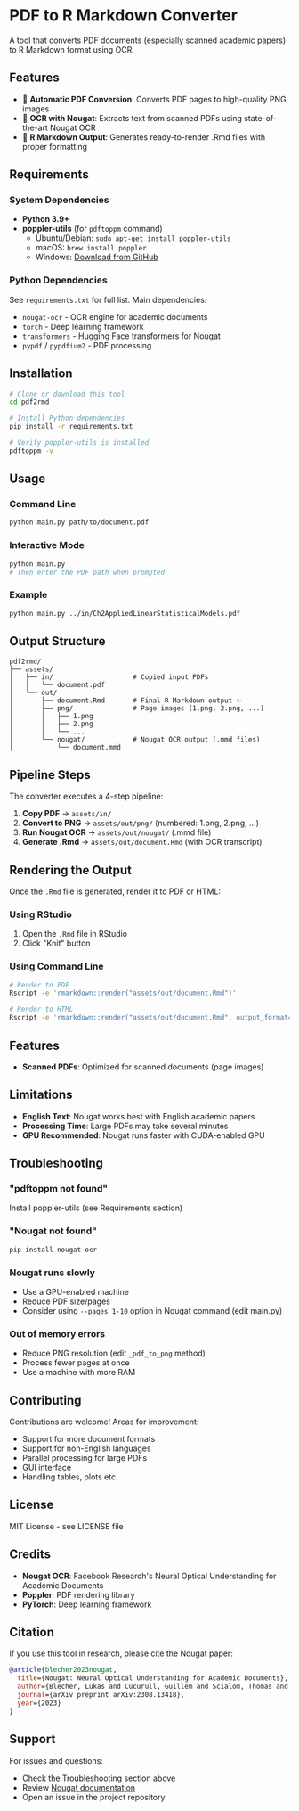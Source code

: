 # PDF to R Markdown Converter

A tool that converts PDF documents (especially scanned academic papers) to R Markdown format using OCR.

## Features

- 🔄 **Automatic PDF Conversion**: Converts PDF pages to high-quality PNG images
- 📝 **OCR with Nougat**: Extracts text from scanned PDFs using state-of-the-art Nougat OCR
- 📄 **R Markdown Output**: Generates ready-to-render .Rmd files with proper formatting

## Requirements

### System Dependencies

- **Python 3.9+**
- **poppler-utils** (for `pdftoppm` command)
  - Ubuntu/Debian: `sudo apt-get install poppler-utils`
  - macOS: `brew install poppler`
  - Windows: [Download from GitHub](https://github.com/oschwartz10612/poppler-windows/releases/)

### Python Dependencies

See `requirements.txt` for full list. Main dependencies:
- `nougat-ocr` - OCR engine for academic documents
- `torch` - Deep learning framework
- `transformers` - Hugging Face transformers for Nougat
- `pypdf` / `pypdfium2` - PDF processing

## Installation

```bash
# Clone or download this tool
cd pdf2rmd

# Install Python dependencies
pip install -r requirements.txt

# Verify poppler-utils is installed
pdftoppm -v
```

## Usage

### Command Line

```bash
python main.py path/to/document.pdf
```

### Interactive Mode

```bash
python main.py
# Then enter the PDF path when prompted
```

### Example

```bash
python main.py ../in/Ch2AppliedLinearStatisticalModels.pdf
```

## Output Structure

```
pdf2rmd/
├── assets/
│   ├── in/                    # Copied input PDFs
│   │   └── document.pdf
│   └── out/
│       ├── document.Rmd       # Final R Markdown output ✨
│       ├── png/               # Page images (1.png, 2.png, ...)
│       │   ├── 1.png
│       │   ├── 2.png
│       │   └── ...
│       └── nougat/            # Nougat OCR output (.mmd files)
│           └── document.mmd
```

## Pipeline Steps

The converter executes a 4-step pipeline:

1. **Copy PDF** → `assets/in/`
2. **Convert to PNG** → `assets/out/png/` (numbered: 1.png, 2.png, ...)
3. **Run Nougat OCR** → `assets/out/nougat/` (.mmd file)
4. **Generate .Rmd** → `assets/out/document.Rmd` (with OCR transcript)

## Rendering the Output

Once the `.Rmd` file is generated, render it to PDF or HTML:

### Using RStudio
1. Open the `.Rmd` file in RStudio
2. Click "Knit" button

### Using Command Line
```bash
# Render to PDF
Rscript -e 'rmarkdown::render("assets/out/document.Rmd")'

# Render to HTML
Rscript -e 'rmarkdown::render("assets/out/document.Rmd", output_format="html_document")'
```

## Features

- **Scanned PDFs**: Optimized for scanned documents (page images)

## Limitations

- **English Text**: Nougat works best with English academic papers
- **Processing Time**: Large PDFs may take several minutes
- **GPU Recommended**: Nougat runs faster with CUDA-enabled GPU

## Troubleshooting

### "pdftoppm not found"
Install poppler-utils (see Requirements section)

### "Nougat not found"
```bash
pip install nougat-ocr
```

### Nougat runs slowly
- Use a GPU-enabled machine
- Reduce PDF size/pages
- Consider using `--pages 1-10` option in Nougat command (edit main.py)

### Out of memory errors
- Reduce PNG resolution (edit `_pdf_to_png` method)
- Process fewer pages at once
- Use a machine with more RAM

## Contributing

Contributions are welcome! Areas for improvement:

- Support for more document formats
- Support for non-English languages
- Parallel processing for large PDFs
- GUI interface
- Handling tables, plots etc.

## License

MIT License - see LICENSE file

## Credits

- **Nougat OCR**: Facebook Research's Neural Optical Understanding for Academic Documents
- **Poppler**: PDF rendering library
- **PyTorch**: Deep learning framework

## Citation

If you use this tool in research, please cite the Nougat paper:

```bibtex
@article{blecher2023nougat,
  title={Nougat: Neural Optical Understanding for Academic Documents},
  author={Blecher, Lukas and Cucurull, Guillem and Scialom, Thomas and Stojnic, Robert},
  journal={arXiv preprint arXiv:2308.13418},
  year={2023}
}
```

## Support

For issues and questions:
- Check the Troubleshooting section above
- Review [Nougat documentation](https://github.com/facebookresearch/nougat)
- Open an issue in the project repository